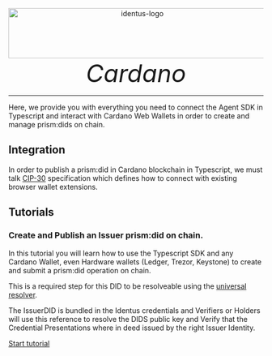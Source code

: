 <p align="center">
  <a href="https://www.hyperledger.org/projects/identus">
    <img src="https://cdn.jsdelivr.net/gh/hyperledger/identus@v2.13/resources/images/hyperledger-identus.svg" alt="identus-logo" width="513px" height="99px" />
  </a>
  <br>
  <i> <font size="18">Cardano</font> </i>
  <br>
</p>
<hr>

Here, we provide you with everything you need to connect the Agent SDK in Typescript and interact with Cardano Web Wallets in order to create and manage prism:dids on chain.

## Integration

In order to publish a prism:did in Cardano blockchain in Typescript, we must talk [CIP-30](https://cips.cardano.org/cip/CIP-30) specification which defines how to connect with existing browser wallet extensions.


## Tutorials

### Create and Publish an Issuer prism:did on chain.

In this tutorial you will learn how to use the Typescript SDK and any Cardano Wallet, even Hardware wallets (Ledger, Trezor, Keystone) to create and submit a prism:did operation on chain. 

This is a required step for this DID to be resolveable using the [universal resolver](https://dev.uniresolver.io/).

The IssuerDID is bundled in the Identus credentials and Verifiers or Holders will use this reference to resolve the DIDS public key and Verify that the Credential Presentations where in deed issued by the right Issuer Identity.

[Start tutorial](./IssuerDID.md)
